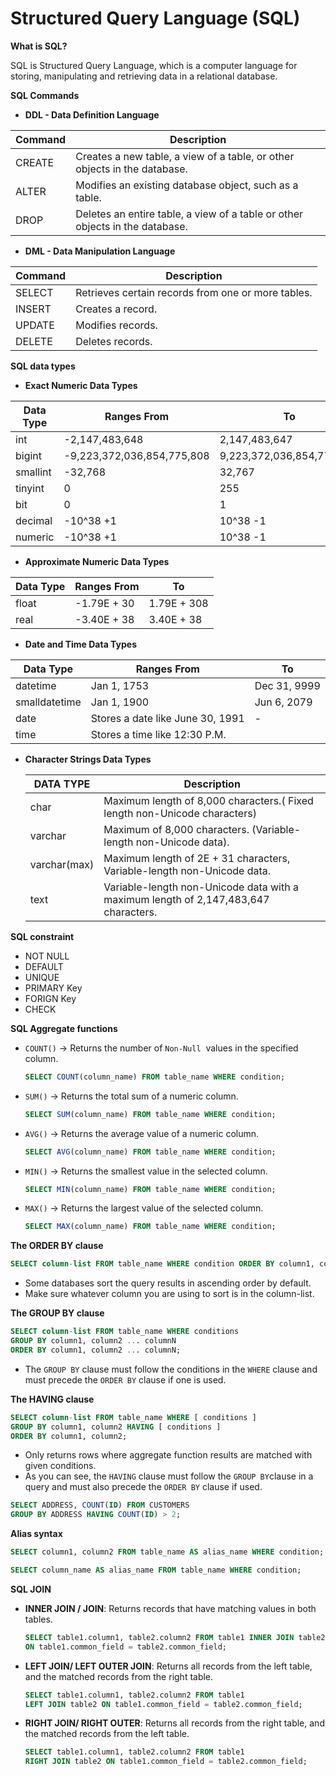 # ****Structured Query Language (SQL)****

**What is SQL?**

SQL is Structured Query Language, which is a computer language for storing, manipulating and retrieving data in a relational database.

****SQL Commands****

- **DDL - Data Definition Language**
    
    
| Command | Description |
| --- | --- |
| CREATE | Creates a new table, a view of a table, or other objects in the database. |
| ALTER | Modifies an existing database object, such as a table. |
| DROP | Deletes an entire table, a view of a table or other objects in the database. |
- **DML - Data Manipulation Language**
    
    
| Command | Description |
| --- | --- |
| SELECT | Retrieves certain records from one or more tables. |
| INSERT | Creates a record. |
| UPDATE | Modifies records. |
| DELETE | Deletes records. |

****SQL data types****

- **Exact Numeric Data Types**
    
    
| Data Type | Ranges From | To |
| --- | --- | --- |
| int | -2,147,483,648 | 2,147,483,647 |
| bigint | -9,223,372,036,854,775,808 | 9,223,372,036,854,775,807 |
| smallint | -32,768 | 32,767 |
| tinyint | 0 | 255 |
| bit | 0 | 1 |
| decimal | -10^38 +1 | 10^38 -1 |
| numeric | -10^38 +1 | 10^38 -1 |
- **Approximate Numeric Data Types**
    
    
| Data Type | Ranges From | To |
| --- | --- | --- |
| float | -1.79E + 30 | 1.79E + 308 |
| real | -3.40E + 38 | 3.40E + 38 |
- **Date and Time Data Types**
    
    
| Data Type | Ranges From | To |
| --- | --- | --- |
| datetime | Jan 1, 1753 | Dec 31, 9999 |
| smalldatetime | Jan 1, 1900 | Jun 6, 2079 |
| date | Stores a date like June 30, 1991 | - |
| time | Stores a time like 12:30 P.M. |  |
- **Character Strings Data Types**
    
    
    | DATA TYPE | Description |
    | --- | --- |
    | char | Maximum length of 8,000 characters.( Fixed length non-Unicode characters) |
    | varchar | Maximum of 8,000 characters. (Variable-length non-Unicode data). |
    | varchar(max) | Maximum length of 2E + 31 characters, Variable-length non-Unicode data. |
    | text | Variable-length non-Unicode data with a maximum length of 2,147,483,647 characters. |

****SQL constraint****

- NOT NULL
- DEFAULT
- UNIQUE
- PRIMARY Key
- FORIGN Key
- CHECK

**SQL Aggregate functions**

- `COUNT()` → Returns the number of `Non-Null`
 values in the specified column.
    
    ```sql
    SELECT COUNT(column_name) FROM table_name WHERE condition;
    ```
    
- `SUM()` → Returns the total sum of a numeric column.
    
    ```sql
    SELECT SUM(column_name) FROM table_name WHERE condition;
    ```
    
- `AVG()` → Returns the average value of a numeric column.
    
    ```sql
    SELECT AVG(column_name) FROM table_name WHERE condition;
    ```
    
- `MIN()` → Returns the smallest value in the selected column.
    
    ```sql
    SELECT MIN(column_name) FROM table_name WHERE condition;
    ```
    
- `MAX()` → Returns the largest value of the selected column.
    
    ```sql
    SELECT MAX(column_name) FROM table_name WHERE condition;
    ```
    

**The ORDER BY clause**

```sql
SELECT column-list FROM table_name WHERE condition ORDER BY column1, column2, .. columnN;
```

- Some databases sort the query results in ascending order by default.
- Make sure whatever column you are using to sort is in the column-list.

****The GROUP BY clause****

```sql
SELECT column-list FROM table_name WHERE conditions
GROUP BY column1, column2 ... columnN
ORDER BY column1, column2 ... columnN;
```

- The `GROUP BY` clause must follow the conditions in the `WHERE` clause and must precede the `ORDER BY` clause if one is used.

****The HAVING clause****

```sql
SELECT column-list FROM table_name WHERE [ conditions ]
GROUP BY column1, column2 HAVING [ conditions ]
ORDER BY column1, column2;
```

- Only returns rows where aggregate function results are matched with given conditions.
- As you can see, the `HAVING` clause must follow the `GROUP BY`clause in a query and must also precede the `ORDER BY` clause if used.

```sql
SELECT ADDRESS, COUNT(ID) FROM CUSTOMERS
GROUP BY ADDRESS HAVING COUNT(ID) > 2;
```

****Alias syntax****

```sql
SELECT column1, column2 FROM table_name AS alias_name WHERE condition;
```

```sql
SELECT column_name AS alias_name FROM table_name WHERE condition;
```

****SQL JOIN****

- **INNER JOIN / JOIN**: Returns records that have matching values in both tables.
    
    ```sql
    SELECT table1.column1, table2.column2 FROM table1 INNER JOIN table2
    ON table1.common_field = table2.common_field;
    ```
    
- **LEFT JOIN/ LEFT OUTER JOIN**: Returns all records from the left table, and the matched records from the right table.
    
    ```sql
    SELECT table1.column1, table2.column2 FROM table1
    LEFT JOIN table2 ON table1.common_field = table2.common_field;
    ```
    
- **RIGHT JOIN/ RIGHT OUTER**: Returns all records from the right table, and the matched records from the left table.
    
    ```sql
    SELECT table1.column1, table2.column2 FROM table1
    RIGHT JOIN table2 ON table1.common_field = table2.common_field;
    ```